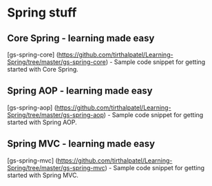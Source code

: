 Spring stuff
============

Core Spring - learning made easy
---------------------------------
[gs-spring-core] (https://github.com/tirthalpatel/Learning-Spring/tree/master/gs-spring-core) - Sample code snippet for getting started with Core Spring.

Spring AOP - learning made easy
---------------------------------
[gs-spring-aop] (https://github.com/tirthalpatel/Learning-Spring/tree/master/gs-spring-aop) - Sample code snippet for getting started with Spring AOP.

Spring MVC - learning made easy
---------------------------------
[gs-spring-mvc] (https://github.com/tirthalpatel/Learning-Spring/tree/master/gs-spring-mvc) - Sample code snippet for getting started with Spring MVC.